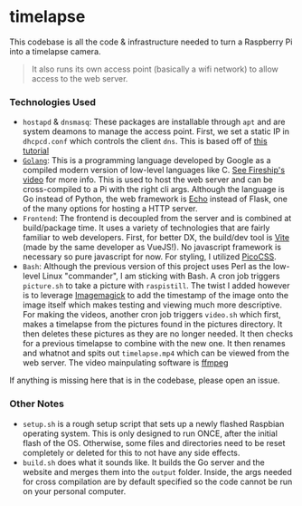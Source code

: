 # timelapse

This codebase is all the code & infrastructure needed to turn a Raspberry Pi into a timelapse camera.

> It also runs its own access point (basically a wifi network) to allow access to the web server.

### Technologies Used

- `hostapd` & `dnsmasq`: These packages are installable through `apt` and are system deamons to manage the access point. First, we set a static IP in `dhcpcd.conf` which controls the client `dns`. This is based off of [this tutorial](https://www.raspberrypi.com/documentation/computers/configuration.html#before-you-begin)
- [`Golang`](https://go.dev/): This is a programming language developed by Google as a compiled modern version of low-level languages like C. [See Fireship's video](https://www.youtube.com/watch?v=446E-r0rXHI) for more info. This is used to host the web server and can be cross-compiled to a Pi with the right cli args. Although the language is Go instead of Python, the web framework is [Echo](https://echo.labstack.com/) instead of Flask, one of the many options for hosting a HTTP server.
- `Frontend`: The frontend is decoupled from the server and is combined at build/package time. It uses a variety of technologies that are fairly familiar to web developers. First, for better DX, the build/dev tool is [Vite](https://vitejs.dev/) (made by the same developer as VueJS!). No javascript framework is necessary so pure javascript for now. For styling, I utilized [PicoCSS](https://picocss.com/).
- `Bash`: Although the previous version of this project uses Perl as the low-level Linux "commander", I am sticking with Bash. A cron job triggers `picture.sh` to take a picture with `raspistill`. The twist I added however is to leverage [Imagemagick](https://imagemagick.org/index.php) to add the timestamp of the image onto the image itself which makes testing and viewing much more descriptive. For making the videos, another cron job triggers `video.sh` which first, makes a timelapse from the pictures found in the pictures directory. It then deletes these pictures as they are no longer needed. It then checks for a previous timelapse to combine with the new one. It then renames and whatnot and spits out `timelapse.mp4` which can be viewed from the web server. The video mainpulating software is [ffmpeg](https://ffmpeg.org/)

If anything is missing here that is in the codebase, please open an issue.

### Other Notes

- `setup.sh` is a rough setup script that sets up a newly flashed Raspbian operating system. This is only designed to run ONCE, after the initial flash of the OS. Otherwise, some files and directories need to be reset completely or deleted for this to not have any side effects.
- `build.sh` does what it sounds like. It builds the Go server and the website and merges them into the `output` folder. Inside, the args needed for cross compilation are by default specified so the code cannot be run on your personal computer.
